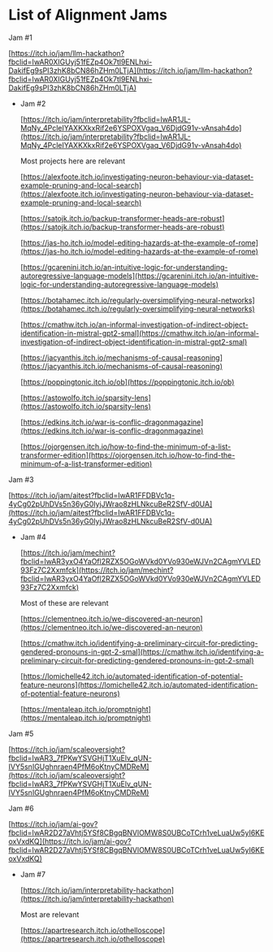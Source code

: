 # List of Alignment Jams

Jam #1

[https://itch.io/jam/llm-hackathon?fbclid=IwAR0XIGUyj51fEZp4Ok7tl9ENLhxi-DakifEg9sPI3zhK8bCN86hZHm0LTjA](https://itch.io/jam/llm-hackathon?fbclid=IwAR0XIGUyj51fEZp4Ok7tl9ENLhxi-DakifEg9sPI3zhK8bCN86hZHm0LTjA)

- Jam #2
    
    [https://itch.io/jam/interpretability?fbclid=IwAR1JL-MqNy_4PcleIYAXKXkxRif2e6YSPOXVgaq_V6DjdG91v-vAnsah4do](https://itch.io/jam/interpretability?fbclid=IwAR1JL-MqNy_4PcleIYAXKXkxRif2e6YSPOXVgaq_V6DjdG91v-vAnsah4do)
    
    Most projects here are relevant
    
    [https://alexfoote.itch.io/investigating-neuron-behaviour-via-dataset-example-pruning-and-local-search](https://alexfoote.itch.io/investigating-neuron-behaviour-via-dataset-example-pruning-and-local-search)
    
    [https://satojk.itch.io/backup-transformer-heads-are-robust](https://satojk.itch.io/backup-transformer-heads-are-robust)
    
    [https://jas-ho.itch.io/model-editing-hazards-at-the-example-of-rome](https://jas-ho.itch.io/model-editing-hazards-at-the-example-of-rome)
    
    [https://gcarenini.itch.io/an-intuitive-logic-for-understanding-autoregressive-language-models](https://gcarenini.itch.io/an-intuitive-logic-for-understanding-autoregressive-language-models)
    
    [https://botahamec.itch.io/regularly-oversimplifying-neural-networks](https://botahamec.itch.io/regularly-oversimplifying-neural-networks)
    
    [https://cmathw.itch.io/an-informal-investigation-of-indirect-object-identification-in-mistral-gpt2-smal](https://cmathw.itch.io/an-informal-investigation-of-indirect-object-identification-in-mistral-gpt2-smal)
    
    [https://jacyanthis.itch.io/mechanisms-of-causal-reasoning](https://jacyanthis.itch.io/mechanisms-of-causal-reasoning)
    
    [https://poppingtonic.itch.io/ob](https://poppingtonic.itch.io/ob)
    
    [https://astowolfo.itch.io/sparsity-lens](https://astowolfo.itch.io/sparsity-lens)
    
    [https://edkins.itch.io/war-is-conflic-dragonmagazine](https://edkins.itch.io/war-is-conflic-dragonmagazine)
    
    [https://ojorgensen.itch.io/how-to-find-the-minimum-of-a-list-transformer-edition](https://ojorgensen.itch.io/how-to-find-the-minimum-of-a-list-transformer-edition)
    

Jam #3

[https://itch.io/jam/aitest?fbclid=IwAR1FFDBVc1q-4yCg02pUhDVs5n36yG0IyjJWrao8zHLNkcuBeR2SfV-d0UA](https://itch.io/jam/aitest?fbclid=IwAR1FFDBVc1q-4yCg02pUhDVs5n36yG0IyjJWrao8zHLNkcuBeR2SfV-d0UA)

- Jam #4
    
    [https://itch.io/jam/mechint?fbclid=IwAR3yxO4YaOfl2RZX5OGoWVkd0YVo930eWJVn2CAgmYVLED93Fz7C2Xxmfck](https://itch.io/jam/mechint?fbclid=IwAR3yxO4YaOfl2RZX5OGoWVkd0YVo930eWJVn2CAgmYVLED93Fz7C2Xxmfck)
    
    Most of these are relevant
    
    [https://clementneo.itch.io/we-discovered-an-neuron](https://clementneo.itch.io/we-discovered-an-neuron)
    
    [https://cmathw.itch.io/identifying-a-preliminary-circuit-for-predicting-gendered-pronouns-in-gpt-2-smal](https://cmathw.itch.io/identifying-a-preliminary-circuit-for-predicting-gendered-pronouns-in-gpt-2-smal)
    
    [https://lomichelle42.itch.io/automated-identification-of-potential-feature-neurons](https://lomichelle42.itch.io/automated-identification-of-potential-feature-neurons)
    
    [https://mentaleap.itch.io/promptnight](https://mentaleap.itch.io/promptnight)
    

Jam #5

[https://itch.io/jam/scaleoversight?fbclid=IwAR3_7fPKwYSVGHjT1XuElv_qUN-IVY5snIGUghnraen4PfM6oKtnyCMDReM](https://itch.io/jam/scaleoversight?fbclid=IwAR3_7fPKwYSVGHjT1XuElv_qUN-IVY5snIGUghnraen4PfM6oKtnyCMDReM)

Jam #6

[https://itch.io/jam/ai-gov?fbclid=IwAR2D27aVhtj5YSf8CBgqBNVlOMW8S0UBCoTCrh1veLuaUw5yI6KEoxVxdKQ](https://itch.io/jam/ai-gov?fbclid=IwAR2D27aVhtj5YSf8CBgqBNVlOMW8S0UBCoTCrh1veLuaUw5yI6KEoxVxdKQ)

- Jam #7
    
    [https://itch.io/jam/interpretability-hackathon](https://itch.io/jam/interpretability-hackathon)
    
    Most are relevant
    
    [https://apartresearch.itch.io/othelloscope](https://apartresearch.itch.io/othelloscope)